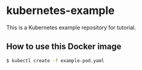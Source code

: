 # kubernetes-example
This is a Kubernetes example repository for tutorial.

## How to use this Docker image

```sh
$ kubectl create -f example-pod.yaml
```
